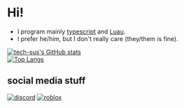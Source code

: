 # Hi!
- I program mainly [typescript](https://typescriptlang.org) and [Luau](https://luau-lang.org).
- I prefer he/him, but I don't really care (they/them is fine).

[![tech-sus's GitHub stats](https://github-readme-stats.vercel.app/api?username=techs-sus&show_icons=true&theme=radical)](https://github.com/techs-sus)  
[![Top Langs](https://github-readme-stats.vercel.app/api/top-langs/?username=techs-sus&theme=radical)](https://github.com/techs-sus)  

## social media stuff

[![discord](https://img.shields.io/badge/techsyesreal%235007-blue?logo=discord&logoColor=white)](https://discord.com/)
[![roblox](https://img.shields.io/badge/technology1111-red?logo=roblox&logoColor=white)](https://www.roblox.com/users/182695731/profile)
